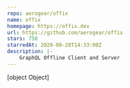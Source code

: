 ```yaml
---
repo: aerogear/offix
name: offix
homepage: https://offix.dev
url: https://github.com/aerogear/offix
stars: 758
starredAt: 2020-08-28T14:33:00Z
description: |-
    GraphQL Offline Client and Server
---
```


[object Object]
